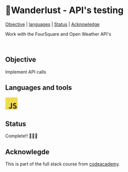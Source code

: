 # 💺Wanderlust - API's testing<br>
[Objective](#objective_h) | [languages](#languages_h) | [Status](#status_h) | [Acknowledge](#acknowledge_h) 

<p>Work with the FourSquare and Open Weather API's</p><br>

<h2>Objective<a name="objective_h"></a></h2>
<p>Implement API calls</p>


<h2>Languages and tools<a name="languajes_h"></a></h2>
<p></p>
<a href="https://developer.mozilla.org/en-US/docs/Web/JavaScript" target="_blank"> <img src="https://raw.githubusercontent.com/devicons/devicon/master/icons/javascript/javascript-original.svg" alt="javascript" width="40" height="40"/> </a>


<h2>Status <a name="status_h"></a></h2>
<p>Complete!! 🎉🎉🎉</p>



<h2>Acknowlegde <a name="acknowledge_h"></a></h2>
<p>This is part of the full stack course from <a href='https://www.codecademy.com/'>codeacademy</a>.</p>
